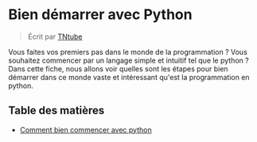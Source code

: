 # Bien démarrer avec Python

> Écrit par [TNtube](https://github.com/TNtube)

Vous faites vos premiers pas dans le monde de la programmation ? Vous souhaitez commencer par un langage simple et intuitif tel que le python ?
Dans cette fiche, nous allons voir quelles sont les étapes pour bien démarrer dans ce monde vaste et intéressant qu'est la programmation en python.

## Table des matières

- [Comment bien commencer avec python](fr/START_WELL.md)
